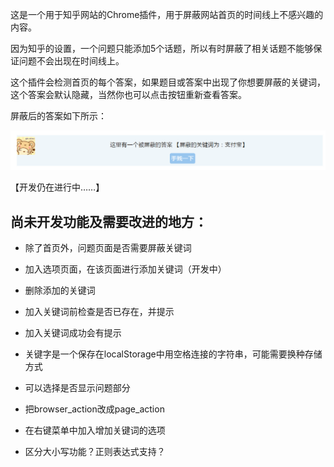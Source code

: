 这是一个用于知乎网站的Chrome插件，用于屏蔽网站首页的时间线上不感兴趣的内容。

因为知乎的设置，一个问题只能添加5个话题，所以有时屏蔽了相关话题不能够保证问题不会出现在时间线上。

这个插件会检测首页的每个答案，如果题目或答案中出现了你想要屏蔽的关键词，这个答案会默认隐藏，当然你也可以点击按钮重新查看答案。

屏蔽后的答案如下所示：

![](images/block1.png)

【开发仍在进行中……】

## 尚未开发功能及需要改进的地方：

- 除了首页外，问题页面是否需要屏蔽关键词

- 加入选项页面，在该页面进行添加关键词（开发中）

- 删除添加的关键词

- 加入关键词前检查是否已存在，并提示

- 加入关键词成功会有提示

- 关键字是一个保存在localStorage中用空格连接的字符串，可能需要换种存储方式

- 可以选择是否显示问题部分

- 把browser_action改成page_action

- 在右键菜单中加入增加关键词的选项

- 区分大小写功能？正则表达式支持？


